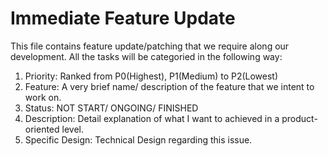 # Immediate Feature Update
This file contains feature update/patching that we require along our development. 
All the tasks will be categoried in the following way:
1. Priority: Ranked from P0(Highest), P1(Medium) to P2(Lowest)
2. Feature: A very brief name/ description of the feature that we intent to work on.
3. Status: NOT START/ ONGOING/ FINISHED
4. Description: Detail explanation of what I want to achieved in a product-oriented level.
5. Specific Design: Technical Design regarding this issue.